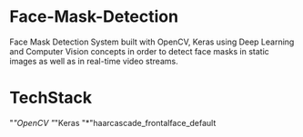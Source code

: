 # Face-Mask-Detection

Face Mask Detection System built with OpenCV, Keras using Deep Learning and Computer Vision concepts in order to detect face masks in static images as well as in real-time video streams.

# TechStack
"*"OpenCV
"*"Keras
"*"haarcascade_frontalface_default
